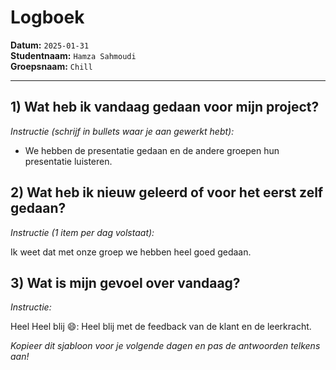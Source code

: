 # Logboek

**Datum:** `2025-01-31`  
**Studentnaam:** `Hamza Sahmoudi`  
**Groepsnaam:** `Chill`

---

## 1) Wat heb ik vandaag gedaan voor mijn project?

_Instructie (schrijf in bullets waar je aan gewerkt hebt):_

- We hebben de presentatie gedaan en de andere groepen hun presentatie luisteren.

## 2) Wat heb ik nieuw geleerd of voor het eerst zelf gedaan?

_Instructie (1 item per dag volstaat):_

Ik weet dat met onze groep we hebben heel goed gedaan.

## 3) Wat is mijn gevoel over vandaag?

_Instructie:_

Heel Heel blij 😄: Heel blij met de feedback van de klant en de leerkracht.

_Kopieer dit sjabloon voor je volgende dagen en pas de antwoorden telkens aan!_
